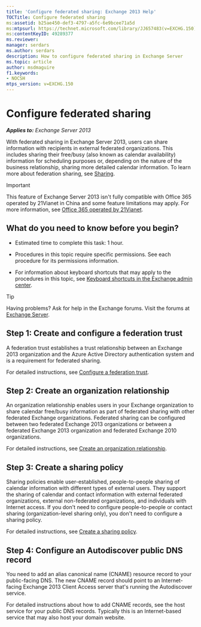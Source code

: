 ```yaml
---
title: 'Configure federated sharing: Exchange 2013 Help'
TOCTitle: Configure federated sharing
ms:assetid: b25ae450-def3-4797-a5fc-6e9bcee71a5d
ms:mtpsurl: https://technet.microsoft.com/library/JJ657483(v=EXCHG.150)
ms:contentKeyID: 49289377
ms.reviewer: 
manager: serdars
ms.author: serdars
description: How to configure federated sharing in Exchange Server
ms.topic: article
author: msdmaguire
f1.keywords:
- NOCSH
mtps_version: v=EXCHG.150
---
```


# Configure federated sharing

_**Applies to:** Exchange Server 2013_

With federated sharing in Exchange Server 2013, users can share information with recipients in external federated organizations. This includes sharing their free/busy (also known as calendar availability) information for scheduling purposes or, depending on the nature of the business relationship, sharing more detailed calendar information. To learn more about federation sharing, see [Sharing](sharing-exchange-2013-help.md).

> [!IMPORTANT]
> This feature of Exchange Server 2013 isn't fully compatible with Office 365 operated by 21Vianet in China and some feature limitations may apply. For more information, see [Office 365 operated by 21Vianet](/microsoft-365/admin/services-in-china/services-in-china).

## What do you need to know before you begin?

- Estimated time to complete this task: 1 hour.

- Procedures in this topic require specific permissions. See each procedure for its permissions information.

- For information about keyboard shortcuts that may apply to the procedures in this topic, see [Keyboard shortcuts in the Exchange admin center](keyboard-shortcuts-in-the-exchange-admin-center-2013-help.md).

> [!TIP]
> Having problems? Ask for help in the Exchange forums. Visit the forums at [Exchange Server](https://social.technet.microsoft.com/forums/office/home?category=exchangeserver).

## Step 1: Create and configure a federation trust

A federation trust establishes a trust relationship between an Exchange 2013 organization and the Azure Active Directory authentication system and is a requirement for federated sharing.

For detailed instructions, see [Configure a federation trust](configure-a-federation-trust-exchange-2013-help.md).

## Step 2: Create an organization relationship

An organization relationship enables users in your Exchange organization to share calendar free/busy information as part of federated sharing with other federated Exchange organizations. Federated sharing can be configured between two federated Exchange 2013 organizations or between a federated Exchange 2013 organization and federated Exchange 2010 organizations.

For detailed instructions, see [Create an organization relationship](create-an-organization-relationship-exchange-2013-help.md).

## Step 3: Create a sharing policy

Sharing policies enable user-established, people-to-people sharing of calendar information with different types of external users. They support the sharing of calendar and contact information with external federated organizations, external non-federated organizations, and individuals with Internet access. If you don't need to configure people-to-people or contact sharing (organization-level sharing only), you don't need to configure a sharing policy.

For detailed instructions, see [Create a sharing policy](create-a-sharing-policy-exchange-2013-help.md).

## Step 4: Configure an Autodiscover public DNS record

You need to add an alias canonical name (CNAME) resource record to your public-facing DNS. The new CNAME record should point to an Internet-facing Exchange 2013 Client Access server that's running the Autodiscover service.

For detailed instructions about how to add CNAME records, see the host service for your public DNS records. Typically this is an Internet-based service that may also host your domain website.
